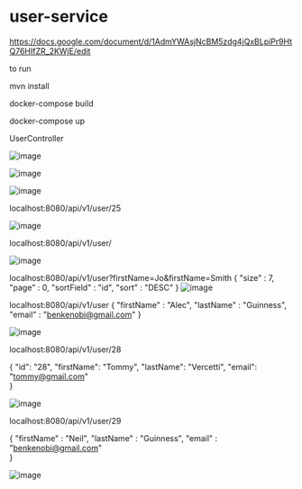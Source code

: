# user-service

https://docs.google.com/document/d/1AdmYWAsjNcBM5zdg4jQxBLpiPr9HtQ76HIfZR_2KWjE/edit

to run

  mvn install
  
  docker-compose build

  docker-compose up


  UserController

  ![image](https://github.com/Artemiy7/user-service/assets/83453822/d7d51129-e31d-44ce-966f-b7214a90586b)


  ![image](https://github.com/Artemiy7/user-service/assets/83453822/1e56737f-e1f6-46de-b85b-048b6406f5b5)

  ![image](https://github.com/Artemiy7/user-service/assets/83453822/616e14d9-3e4e-4e09-b6a1-c505396f20f8)

localhost:8080/api/v1/user/25

  ![image](https://github.com/Artemiy7/user-service/assets/83453822/e8334834-bf1e-49ab-9f33-5acd42822ac6)


localhost:8080/api/v1/user/

  ![image](https://github.com/Artemiy7/user-service/assets/83453822/087a9b86-0579-4fee-b9e0-b5d4197920fd)


localhost:8080/api/v1/user?firstName=Jo&firstName=Smith
{
    "size" : 7,
    "page" : 0,
    "sortField" : "id",
    "sort" : "DESC"
}
  ![image](https://github.com/Artemiy7/user-service/assets/83453822/425302e3-31d9-4255-8146-8c5c75644fc6)


localhost:8080/api/v1/user
{
    "firstName" : "Alec",
    "lastName" : "Guinness",
    "email" : "benkenobi@gmail.com"
}

  ![image](https://github.com/Artemiy7/user-service/assets/83453822/fa723fcb-1d0f-4327-a451-4eef7341ea68)

localhost:8080/api/v1/user/28

{
    "id": "28",
    "firstName": "Tommy",
    "lastName": "Vercetti",
    "email": "tommy@gmail.com"        
}

  ![image](https://github.com/Artemiy7/user-service/assets/83453822/6f141d8a-86af-4e8a-bfbc-f03f2d2f0fbd)


localhost:8080/api/v1/user/29

{
    "firstName" : "Neil",
    "lastName" : "Guinness",
    "email" : "benkenobi@gmail.com"        
}

  ![image](https://github.com/Artemiy7/user-service/assets/83453822/872df458-2b2b-4e22-89cb-ef9dc0b8212a)








  


